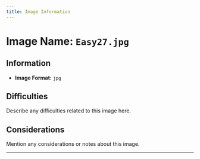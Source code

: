 ```yaml
---
title: Image Information
---
```


# Image Name: `Easy27.jpg`

## Information

- **Image Format:** `jpg`

## Difficulties

Describe any difficulties related to this image here.

## Considerations

Mention any considerations or notes about this image.

---
